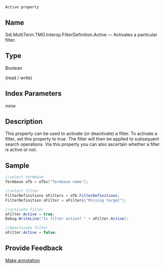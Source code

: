 

# 
    Active property



## Name

Sdl.MultiTerm.TMO.Interop.FilterDefinition.Active —          Activates a particular filter.



## Type

Boolean

(read / write)



## Index Parameters
*none*


## Description



This property can be used to activate (or deactivate) a filter. To activate a filter, set this property to true. The filter will then be applied to subsequent search operations. Via this property you can also ascertain whether a filter is active or not.



## Sample


```cs
//select termbase
Termbase oTb = oTbs["Termbase name"];

//select filter
FilterDefinitions oFilters = oTb.FilterDefinitions;
FilterDefinition oFilter = oFilters["Missing target"];

//activate filter
oFilter.Active = true;
Debug.WriteLine("Is filter active? " + oFilter.Active);

//deactivate filter
oFilter.Active = false;
```



## Provide Feedback

[Make annotation](mailto:sdk-feedback@sdl.com&amp;subject=Reference%20for%20Sdl.MultiTerm.TMO.Interop.FilterDefinition.Active)

